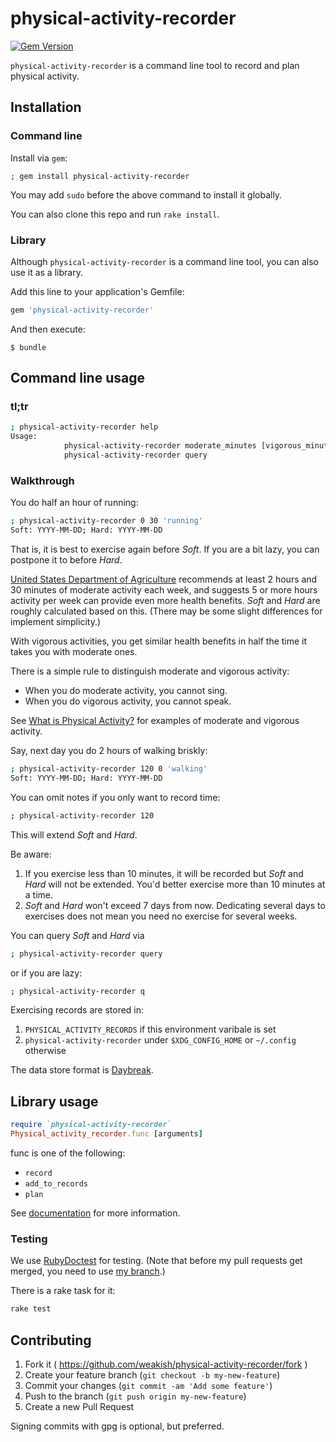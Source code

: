 # physical-activity-recorder

[![Gem Version](https://badge.fury.io/rb/physical-activity-recorder.svg)](http://badge.fury.io/rb/physical-activity-recorder)

`physical-activity-recorder` is a command line tool to record and plan physical activity.

## Installation

### Command line

Install via `gem`:

    ; gem install physical-activity-recorder

You may add `sudo` before the above command to install it globally.

You can also clone this repo and run `rake install`.

### Library

Although `physical-activity-recorder` is a command line tool,
you can also use it as a library.

Add this line to your application's Gemfile:

```ruby
gem 'physical-activity-recorder'
```

And then execute:

    $ bundle


## Command line usage

### tl;tr

```sh
; physical-activity-recorder help
Usage:
            physical-activity-recorder moderate_minutes [vigorous_minutes, notes]
            physical-activity-recorder query
```

### Walkthrough

You do half an hour of running:

```sh
; physical-activity-recorder 0 30 'running'
Soft: YYYY-MM-DD; Hard: YYYY-MM-DD
```

That is, it is best to exercise again before *Soft*.
If you are a bit lazy, you can postpone it to before *Hard*.

[United States Department of Agriculture](http://www.choosemyplate.gov/physical-activity/amount.html)
recommends at least 2 hours and 30 minutes of moderate activity each week,
and suggests 5 or more hours activity per week
can provide even more health benefits.
*Soft* and *Hard* are roughly calculated based on this.
(There may be some slight differences for implement simplicity.)

With vigorous activities, you get similar health benefits in half the time it takes you with moderate ones.

There is a simple rule to distinguish moderate and vigorous activity:

- When you do moderate activity, you cannot sing.
- When you do vigorous activity, you cannot speak.

See [What is Physical Activity?](http://www.choosemyplate.gov/physical-activity/what.html)
for examples of moderate and vigorous activity.


Say, next day you do 2 hours of walking briskly:

```sh
; physical-activity-recorder 120 0 'walking'
Soft: YYYY-MM-DD; Hard: YYYY-MM-DD
```

You can omit notes if you only want to record time:

```sh
; physical-activity-recorder 120
```

This will extend *Soft* and *Hard*.

Be aware:

1.  If you exercise less than 10 minutes, it will be recorded but *Soft* and *Hard* will not be extended.
    You'd better exercise more than 10 minutes at a time.
2.  *Soft* and *Hard* won't exceed 7 days from now.
    Dedicating several days to exercises does not mean you need no exercise for several weeks.

You can query *Soft* and *Hard* via

```sh
; physical-activity-recorder query
```

or if you are lazy:

```sh
; physical-activity-recorder q
```

Exercising records are stored in:

1. `PHYSICAL_ACTIVITY_RECORDS` if this environment varibale is set
2. `physical-activity-recorder` under `$XDG_CONFIG_HOME` or `~/.config` otherwise

The data store format is [Daybreak](http://propublica.github.io/daybreak/).

## Library usage

```ruby
require `physical-activity-recorder`
Physical_activity_recorder.func [arguments]
```

func is one of the following:

- `record`
- `add_to_records`
- `plan`


See [documentation](http://www.rubydoc.info/gems/physical-activity-recorder/) for more information.

### Testing

We use [RubyDoctest](http://rubygems.org/gems/rubydoctest) for testing.
(Note that before my pull requests get merged, you need to use [my branch](https://github.com/weakish/rubydoctest/).)

There is a rake task for it:

```sh
rake test
```

## Contributing

1. Fork it ( https://github.com/weakish/physical-activity-recorder/fork )
2. Create your feature branch (`git checkout -b my-new-feature`)
3. Commit your changes (`git commit -am 'Add some feature'`)
4. Push to the branch (`git push origin my-new-feature`)
5. Create a new Pull Request

Signing commits with gpg is optional, but preferred.
